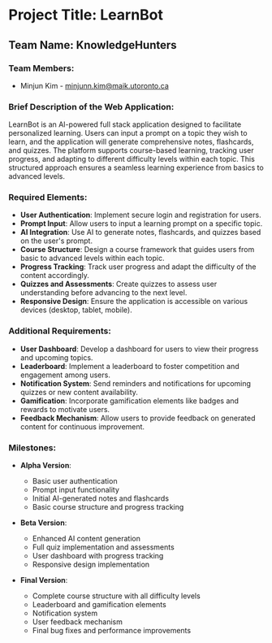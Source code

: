 # Project Title: LearnBot

## Team Name: KnowledgeHunters

### Team Members:
- Minjun Kim - minjunn.kim@maik.utoronto.ca

### Brief Description of the Web Application:
LearnBot is an AI-powered full stack application designed to facilitate personalized learning. Users can input a prompt on a topic they wish to learn, and the application will generate comprehensive notes, flashcards, and quizzes. The platform supports course-based learning, tracking user progress, and adapting to different difficulty levels within each topic. This structured approach ensures a seamless learning experience from basics to advanced levels.

### Required Elements:
- **User Authentication**: Implement secure login and registration for users.
- **Prompt Input**: Allow users to input a learning prompt on a specific topic.
- **AI Integration**: Use AI to generate notes, flashcards, and quizzes based on the user's prompt.
- **Course Structure**: Design a course framework that guides users from basic to advanced levels within each topic.
- **Progress Tracking**: Track user progress and adapt the difficulty of the content accordingly.
- **Quizzes and Assessments**: Create quizzes to assess user understanding before advancing to the next level.
- **Responsive Design**: Ensure the application is accessible on various devices (desktop, tablet, mobile).

### Additional Requirements:
- **User Dashboard**: Develop a dashboard for users to view their progress and upcoming topics.
- **Leaderboard**: Implement a leaderboard to foster competition and engagement among users.
- **Notification System**: Send reminders and notifications for upcoming quizzes or new content availability.
- **Gamification**: Incorporate gamification elements like badges and rewards to motivate users.
- **Feedback Mechanism**: Allow users to provide feedback on generated content for continuous improvement.

### Milestones:
- **Alpha Version**:
  - Basic user authentication
  - Prompt input functionality
  - Initial AI-generated notes and flashcards
  - Basic course structure and progress tracking

- **Beta Version**:
  - Enhanced AI content generation
  - Full quiz implementation and assessments
  - User dashboard with progress tracking
  - Responsive design implementation

- **Final Version**:
  - Complete course structure with all difficulty levels
  - Leaderboard and gamification elements
  - Notification system
  - User feedback mechanism
  - Final bug fixes and performance improvements
